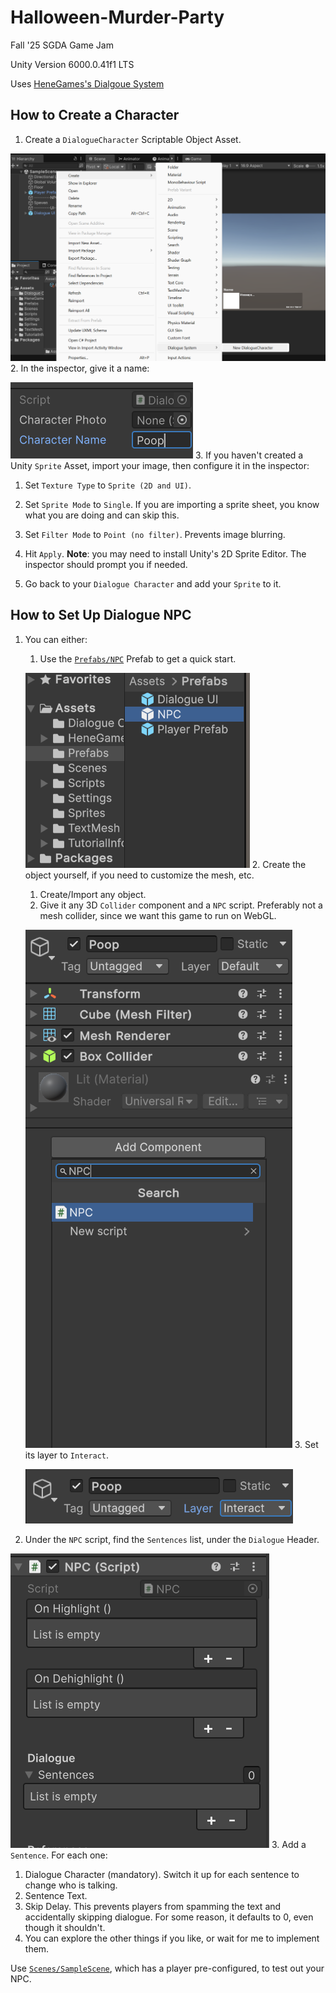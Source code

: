 # Halloween-Murder-Party
Fall '25 SGDA Game Jam

Unity Version 6000.0.41f1 LTS

Uses [HeneGames's Dialgoue System](https://assetstore.unity.com/packages/tools/gui/dialogue-system-248969)

## How to Create a Character

1. Create a `DialogueCharacter` Scriptable Object Asset. 

![alt text](README-info/createdialoguecharacter.png)
2. In the inspector, give it a name: 

![alt text](README-info/Poop.png)
3. If you haven't created a Unity `Sprite` Asset, import your image, then configure it in the inspector:
   1. Set `Texture Type` to `Sprite (2D and UI)`.
   2. Set `Sprite Mode` to `Single`. If you are importing a sprite sheet, you know what you are doing and can skip this.
   3. Set `Filter Mode` to `Point (no filter)`. Prevents image blurring.
   4. Hit `Apply`.
**Note**: you may need to install Unity's 2D Sprite Editor. The inspector should prompt you if needed.

4. Go back to your `Dialogue Character` and add your `Sprite` to it.

## How to Set Up Dialogue NPC

1. You can either:
   1. Use the [`Prefabs/NPC`](Assets/Prefabs/NPC.prefab) Prefab to get a quick start. 
   
   ![alt text](README-info/npcprefab.png)
   2. Create the object yourself, if you need to customize the mesh, etc.
      1. Create/Import any object.
      2. Give it any 3D `Collider` component and a `NPC` script. Preferably not a mesh collider, since we want this game to run on WebGL. 
      
      ![alt text](README-info/addcomponents.png)
      3. Set its layer to `Interact`. 
      
      ![alt text](README-info/setlayer.png)
2. Under the `NPC` script, find the `Sentences` list, under the `Dialogue` Header. 

![alt text](README-info/sentences.png)
3. Add a `Sentence`. For each one:
   1. Dialogue Character (mandatory). Switch it up for each sentence to change who is talking.
   2. Sentence Text.
   3. Skip Delay. This prevents players from spamming the text and accidentally skipping dialogue. For some reason, it defaults to 0, even though it shouldn't.
   4. You can explore the other things if you like, or wait for me to implement them.

Use [`Scenes/SampleScene`](Assets/Scenes/SampleScene.unity), which has a player pre-configured, to test out your NPC.